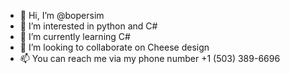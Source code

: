 - 👋 Hi, I’m @bopersim
- 👀 I’m interested in python and C#
- 🌱 I’m currently learning C#
- 💞️ I’m looking to collaborate on Cheese design
- 📫 You can reach me via my phone number +1 (503) 389-6696 

<!---
bopersim/bopersim is a ✨ special ✨ repository because its `README.md` (this file) appears on your GitHub profile.
You can click the Preview link to take a look at your changes.
--->
